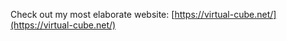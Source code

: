 Check out my most elaborate website: [https://virtual-cube.net/](https://virtual-cube.net/)

<!---
JadenLeung/JadenLeung is a ✨ special ✨ repository because its `README.md` (this file) appears on your GitHub profile.
You can click the Preview link to take a look at your changes.
--->

